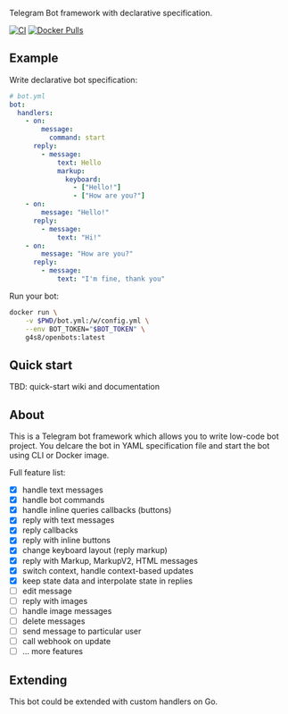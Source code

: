 Telegram Bot framework with declarative specification.

[![CI](https://github.com/g4s8/openbots/actions/workflows/go.yml/badge.svg)](https://github.com/g4s8/openbots/actions/workflows/go.yml)
[![Docker Pulls](https://img.shields.io/docker/pulls/g4s8/openbots)](https://hub.docker.com/r/g4s8/openbots)

## Example

Write declarative bot specification:
```yaml
# bot.yml
bot:
  handlers:
    - on:
        message:
          command: start
      reply:
        - message:
            text: Hello
            markup:
              keyboard:
                - ["Hello!"]
                - ["How are you?"]
    - on:
        message: "Hello!"
      reply:
        - message:
            text: "Hi!"
    - on:
        message: "How are you?"
      reply:
        - message:
            text: "I'm fine, thank you"
```
Run your bot:
```sh
docker run \
    -v $PWD/bot.yml:/w/config.yml \
    --env BOT_TOKEN="$BOT_TOKEN" \
    g4s8/openbots:latest
```

## Quick start

TBD: quick-start wiki and documentation

## About

This is a Telegram bot framework which allows you to write low-code bot project. You delcare the bot in YAML specification
file and start the bot using CLI or Docker image.

Full feature list:
 - [x] handle text messages
 - [x] handle bot commands
 - [x] handle inline queries callbacks (buttons)
 - [x] reply with text messages
 - [x] reply callbacks
 - [x] reply with inline buttons
 - [x] change keyboard layout (reply markup)
 - [x] reply with Markup, MarkupV2, HTML messages
 - [x] switch context, handle context-based updates
 - [x] keep state data and interpolate state in replies
 - [ ] edit message
 - [ ] reply with images
 - [ ] handle image messages
 - [ ] delete messages
 - [ ] send message to particular user
 - [ ] call webhook on update
 - [ ] ... more features
 
## Extending

This bot could be extended with custom handlers on Go.
